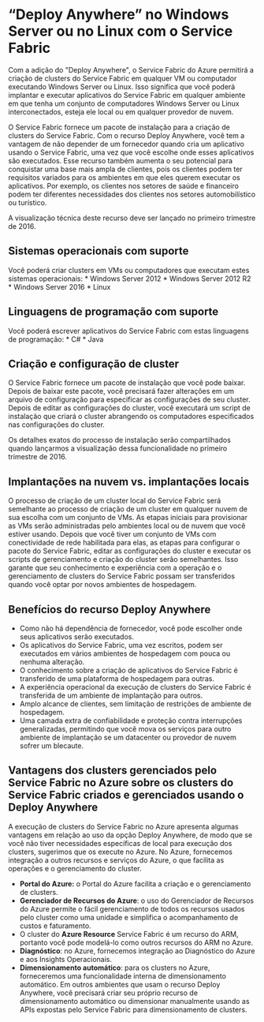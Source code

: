 <properties
   pageTitle="Deploy Anywhere com o Service Fabric do Azure no Windows Server e Linux | Microsoft Azure"
   description="Os clusters do Service Fabric serão executados no Windows Server e Linux, o que significa que você poderá implantar e hospedar aplicativos do Service Fabric em qualquer lugar que possa executar o Windows Server ou Linux."
   services="service-fabric"
   documentationCenter=".net"
   authors="Chackdan"
   manager="timlt"
   editor=""/>

<tags
   ms.service="service-fabric"
   ms.devlang="dotNet"
   ms.topic="article"
   ms.tgt_pltfrm="NA"
   ms.workload="NA"
   ms.date="02/10/2016"
   ms.author="chackdan"/>

# “Deploy Anywhere” no Windows Server ou no Linux com o Service Fabric
Com a adição do "Deploy Anywhere", o Service Fabric do Azure permitirá a criação de clusters do Service Fabric em qualquer VM ou computador executando Windows Server ou Linux. Isso significa que você poderá implantar e executar aplicativos do Service Fabric em qualquer ambiente em que tenha um conjunto de computadores Windows Server ou Linux interconectados, esteja ele local ou em qualquer provedor de nuvem.

 O Service Fabric fornece um pacote de instalação para a criação de clusters do Service Fabric. Com o recurso Deploy Anywhere, você tem a vantagem de não depender de um fornecedor quando cria um aplicativo usando o Service Fabric, uma vez que você escolhe onde esses aplicativos são executados. Esse recurso também aumenta o seu potencial para conquistar uma base mais ampla de clientes, pois os clientes podem ter requisitos variados para os ambientes em que eles querem executar os aplicativos. Por exemplo, os clientes nos setores de saúde e financeiro podem ter diferentes necessidades dos clientes nos setores automobilístico ou turístico.

A visualização técnica deste recurso deve ser lançado no primeiro trimestre de 2016.

## Sistemas operacionais com suporte
Você poderá criar clusters em VMs ou computadores que executam estes sistemas operacionais: * Windows Server 2012 * Windows Server 2012 R2 * Windows Server 2016 * Linux

## Linguagens de programação com suporte
Você poderá escrever aplicativos do Service Fabric com estas linguagens de programação: * C# * Java

## Criação e configuração de cluster
O Service Fabric fornece um pacote de instalação que você pode baixar. Depois de baixar este pacote, você precisará fazer alterações em um arquivo de configuração para especificar as configurações de seu cluster. Depois de editar as configurações do cluster, você executará um script de instalação que criará o cluster abrangendo os computadores especificados nas configurações do cluster.

Os detalhes exatos do processo de instalação serão compartilhados quando lançarmos a visualização dessa funcionalidade no primeiro trimestre de 2016.

## Implantações na nuvem vs. implantações locais
O processo de criação de um cluster local do Service Fabric será semelhante ao processo de criação de um cluster em qualquer nuvem de sua escolha com um conjunto de VMs. As etapas iniciais para provisionar as VMs serão administradas pelo ambientes local ou de nuvem que você estiver usando. Depois que você tiver um conjunto de VMs com conectividade de rede habilitada para elas, as etapas para configurar o pacote do Service Fabric, editar as configurações do cluster e executar os scripts de gerenciamento e criação do cluster serão semelhantes. Isso garante que seu conhecimento e experiência com a operação e o gerenciamento de clusters do Service Fabric possam ser transferidos quando você optar por novos ambientes de hospedagem.

## Benefícios do recurso Deploy Anywhere
* Como não há dependência de fornecedor, você pode escolher onde seus aplicativos serão executados.
* Os aplicativos do Service Fabric, uma vez escritos, podem ser executados em vários ambientes de hospedagem com pouca ou nenhuma alteração.
* O conhecimento sobre a criação de aplicativos do Service Fabric é transferido de uma plataforma de hospedagem para outras.
* A experiência operacional da execução de clusters do Service Fabric é transferida de um ambiente de implantação para outros.
* Amplo alcance de clientes, sem limitação de restrições de ambiente de hospedagem.
* Uma camada extra de confiabilidade e proteção contra interrupções generalizadas, permitindo que você mova os serviços para outro ambiente de implantação se um datacenter ou provedor de nuvem sofrer um blecaute.

## Vantagens dos clusters gerenciados pelo Service Fabric no Azure sobre os clusters do Service Fabric criados e gerenciados usando o Deploy Anywhere
A execução de clusters do Service Fabric no Azure apresenta algumas vantagens em relação ao uso da opção Deploy Anywhere, de modo que se você não tiver necessidades específicas de local para execução dos clusters, sugerimos que os execute no Azure. No Azure, fornecemos integração a outros recursos e serviços do Azure, o que facilita as operações e o gerenciamento do cluster.

* **Portal do Azure:** o Portal do Azure facilita a criação e o gerenciamento de clusters.
* **Gerenciador de Recursos do Azure**: o uso do Gerenciador de Recursos do Azure permite o fácil gerenciamento de todos os recursos usados pelo cluster como uma unidade e simplifica o acompanhamento de custos e faturamento.
* O cluster do **Azure Resource** Service Fabric é um recurso do ARM, portanto você pode modelá-lo como outros recursos do ARM no Azure.
* **Diagnóstico**: no Azure, fornecemos integração ao Diagnóstico do Azure e aos Insights Operacionais.
* **Dimensionamento automático**: para os clusters no Azure, forneceremos uma funcionalidade interna de dimensionamento automático. Em outros ambientes que usam o recurso Deploy Anywhere, você precisará criar seu próprio recurso de dimensionamento automático ou dimensionar manualmente usando as APIs expostas pelo Service Fabric para dimensionamento de clusters.

<!---HONumber=AcomDC_0224_2016-->